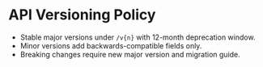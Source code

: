 # API Versioning Policy

- Stable major versions under `/v{n}` with 12-month deprecation window.
- Minor versions add backwards-compatible fields only.
- Breaking changes require new major version and migration guide.
